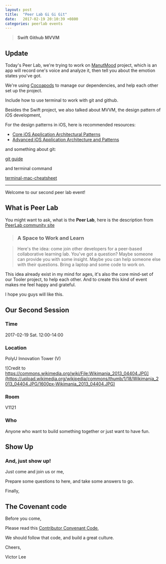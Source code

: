 ```yaml
---
layout: post
title:  "Peer Lab Gi Gi Git"
date:   2017-02-19 20:10:39 +0800
categories: peerlab events
---
```


> **Swift** **Github** **MVVM**


## Update

Today's Peer Lab, we're trying to work on [ManutMood](https://github.com/oaleeapp/ManutMood) project, which is an app will record one's voice and analyze it, then tell you about the emotion states you've got.

We're using [Cocoapods](https://cocoapods.org/) to manage our dependencies, and help each other set up the project.

Include how to use terminal to work with git and github.

Besides the Swift project, we also talked about MVVM, the design pattern of iOS development,

For the design patterns in iOS, here is recommended resources:

- [Core iOS Application Architectural Patterns](https://developer.apple.com/videos/play/wwdc2014/224/)
- [Advanced iOS Application Architecture and Patterns](https://developer.apple.com/videos/play/wwdc2014/229/)

and something about git:

[git guide](http://www.bootcss.com/p/git-guide/)

and terminal command

[terminal-mac-cheatsheet](https://github.com/0nn0/terminal-mac-cheatsheet)

------

Welcome to our second peer lab event!

## What is Peer Lab

You might want to ask, what is the **Peer Lab**, here is the description from [PeerLab community site](http://peerlab.community/)

> ### A Space to Work and Learn

> Here's the idea: come join other developers for a peer-based collaborative learning lab. You've got a question? Maybe someone can provide you with some insight. Maybe you can help someone else with their questions. Bring a laptop and some code to work on.

This idea already exist in my mind for ages, it's also the core mind-set of our Tooler project, to help each other. And to create this kind of event makes me feel happy and grateful.

I hope you guys will like this.

## Our Second Session

### Time

2017-02-19 Sat. 12:00-14:00

### Location

PolyU Innovation Tower (V)

![Credit to https://commons.wikimedia.org/wiki/File:Wikimania_2013_04404.JPG](https://upload.wikimedia.org/wikipedia/commons/thumb/1/18/Wikimania_2013_04404.JPG/1600px-Wikimania_2013_04404.JPG)

### Room

V1121

### Who

Anyone who want to build something together or just want to have fun.


## Show Up

### And, just show up!

Just come and join us or me,

Prepare some questions to here, and take some answers to go.


Finally,

## The Covenant code

Before you come,

Please read this [Contributor Convenant Code](https://meetmet-peerlab.github.io/covenant/codeofconduct/2017/02/02/Contributor-Covenant-Code-of-Conduct.html),

We should follow that code, and build a great culture.

Cheers,

Victor Lee
